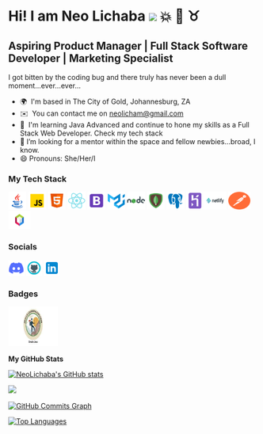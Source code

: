  
# Hi! I am Neo Lichaba ![](https://user-images.githubusercontent.com/18350557/176309783-0785949b-9127-417c-8b55-ab5a4333674e.gif) 💥 🙌 ♉

## Aspiring Product Manager | Full Stack Software Developer | Marketing Specialist

I got bitten by the coding bug and there truly has never been a dull moment...ever...ever...

- 🌍  I'm based in The City of Gold, Johannesburg, ZA
- ✉️  You can contact me on [neolicham@gmail.com](mailto:neolicham@gmail.com)
- 🧠  I'm learning Java Advanced and continue to hone my skills as a Full Stack Web Developer. Check my tech stack
- 🤔  I’m looking for a mentor within the space and fellow newbies...broad, I know.
- 😄  Pronouns: She/Her/I

### My Tech Stack

<p align="left">
<a href="https://www.oracle.com/java/" target="_blank" rel="noreferrer"><img src = "https://github.com/NeoLichaba/NeoLichaba/blob/main/java-coffee-cup-logo.png" width="36" height="36" alt="Java" /></a>
<a href="https://developer.mozilla.org/en-US/docs/Web/JavaScript" target="_blank" rel="noreferrer"><img src="https://github.com/NeoLichaba/NeoLichaba/blob/main/javascript.png" width="36" height="36" alt="JavaScript" /></a>
<a href="https://developer.mozilla.org/en-US/docs/Glossary/HTML5" target="_blank" rel="noreferrer"><img src="https://github.com/NeoLichaba/NeoLichaba/blob/main/html-5.png" width="36" height="36" alt="HTML5" /></a>
<a href="https://reactjs.org/" target="_blank" rel="noreferrer"><img src="https://github.com/NeoLichaba/NeoLichaba/blob/main/react-native.png" width="36" height="36" alt="React" /></a>
<a href="https://getbootstrap.com/" target="_blank" rel="noreferrer"><img src="https://github.com/NeoLichaba/NeoLichaba/blob/main/bootstrap.png" width="36" height="36" alt="Bootstrap" /></a>
<a href="https://mui.com/" target="_blank" rel="noreferrer"><img src="https://github.com/NeoLichaba/NeoLichaba/blob/main/material-ui.png" width="36" height="36" alt="Material UI" /></a>
<a href="https://nodejs.org/en/" target="_blank" rel="noreferrer"><img src="https://github.com/NeoLichaba/NeoLichaba/blob/main/nodejs.png" width="36" height="36" alt="NodeJS" /></a>
<a href="https://www.mongodb.com/" target="_blank" rel="noreferrer"><img src="https://github.com/NeoLichaba/NeoLichaba/blob/main/mongodb.png" width="36" height="36" alt="MongoDB" /></a>
<a href="https://www.postgresql.org/" target="_blank" rel="noreferrer"><img src="https://github.com/NeoLichaba/NeoLichaba/blob/main/postgreesql.png" width="36" height="36" alt="PostgreSQL" /></a>
<a href="https://www.heroku.com/" target="_blank" rel="noreferrer"><img src="https://github.com/NeoLichaba/NeoLichaba/blob/main/heroku.png" width="36" height="36" alt="Heroku" /></a
<a href="https://www.netlify.com/" target="_blank" rel="noreferrer"><img src="https://github.com/NeoLichaba/NeoLichaba/blob/main/netlify.png" width="45" height="36" alt="Netlify" /></a>
<a href="https://www.postman.com/" target="_blank" rel="noreferrer"><img src="https://github.com/NeoLichaba/NeoLichaba/blob/main/postman.png" width="45" height="36" alt="Postman" /></a>
<a href="https://netbeans.apache.org/" target="_blank" rel="noreferrer"><img src="https://github.com/NeoLichaba/NeoLichaba/blob/main/netbeans.png" width="45" height="36" alt="Netbeans" /></a>

</p>

### Socials
<p align="left"> 
<a href="https://discord.com/users/Neol" target="_blank" rel="noreferrer"><img src="https://github.com/NeoLichaba/NeoLichaba/blob/main/discord--v2.png" width="32" height="32" /></a> 
<a href="https://www.github.com/NeoLichaba" target="_blank" rel="noreferrer"><img src="https://github.com/NeoLichaba/NeoLichaba/blob/main/github.png" width="32" height="32" /></a> 
<a href="https://www.linkedin.com/in/neo-lichaba-21601b3b/" target="_blank" rel="noreferrer"><img src="https://github.com/NeoLichaba/NeoLichaba/blob/main/linkedin.png" width="32" height="32" /></a></p>

### Badges

<p align="left">
<a href="https://mylearn.oracle.com/home/" target="_blank" rel="noreferrer"><img src="https://github.com/NeoLichaba/NeoLichaba/blob/main/OracleBadge.png" width="100" height="80" alt="OracleBadge" /></a>



<b>My GitHub Stats</b>

<a href="http://www.github.com/NeoLichaba"><img src="https://github-readme-stats.vercel.app/api?username=NeoLichaba&show_icons=true&hide=&count_private=true&title_color=22c55e&text_color=ffffff&icon_color=22c55e&bg_color=1c1917&hide_border=true&show_icons=true" alt="NeoLichaba's GitHub stats" /></a>

<a href="http://www.github.com/NeoLichaba"><img src="https://github-readme-streak-stats.herokuapp.com/?user=NeoLichaba&stroke=ffffff&background=1c1917&ring=22c55e&fire=22c55e&currStreakNum=ffffff&currStreakLabel=22c55e&sideNums=ffffff&sideLabels=ffffff&dates=ffffff&hide_border=true" /></a>

<a href="http://www.github.com/NeoLichaba"><img src="https://activity-graph.herokuapp.com/graph?username=NeoLichaba&bg_color=1c1917&color=ffffff&line=22c55e&point=ffffff&area_color=1c1917&area=true&hide_border=true&custom_title=GitHub%20Commits%20Graph" alt="GitHub Commits Graph" /></a>

<a href="https://github.com/NeoLichaba" align="left"><img src="https://github-readme-stats.vercel.app/api/top-langs/?username=NeoLichaba&langs_count=10&title_color=22c55e&text_color=ffffff&icon_color=22c55e&bg_color=1c1917&hide_border=true&locale=en&custom_title=Top%20%Languages" alt="Top Languages" /></a>
